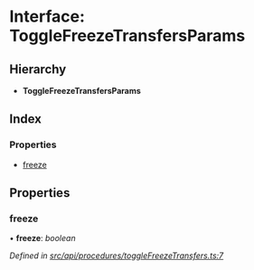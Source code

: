 # Interface: ToggleFreezeTransfersParams

## Hierarchy

* **ToggleFreezeTransfersParams**

## Index

### Properties

* [freeze](togglefreezetransfersparams.md#freeze)

## Properties

###  freeze

• **freeze**: *boolean*

*Defined in [src/api/procedures/toggleFreezeTransfers.ts:7](https://github.com/PolymathNetwork/polymesh-sdk/blob/91d79c8/src/api/procedures/toggleFreezeTransfers.ts#L7)*
